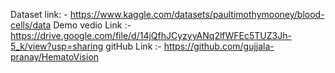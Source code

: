 Dataset link: - https://www.kaggle.com/datasets/paultimothymooney/blood-cells/data
Demo vedio Link :- https://drive.google.com/file/d/14jQfhJCyzyyANq2lfWFEc5TUZ3Jh-5_k/view?usp=sharing
gitHub Link :- https://github.com/gujjala-pranay/HematoVision
